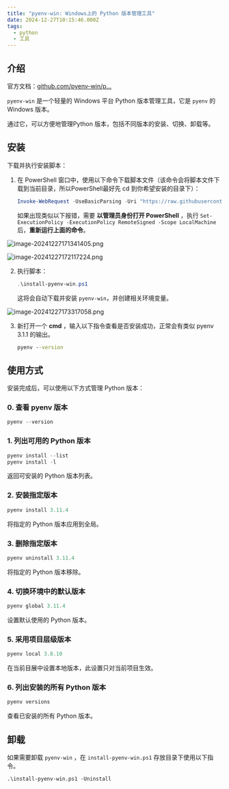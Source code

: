 ```yaml
---
title: "pyenv-win: Windows上的 Python 版本管理工具"
date: 2024-12-27T10:15:46.000Z
tags: 
  - python
  - 工具
---
```


介绍
--

官方文档：[github.com/pyenv-win/p…](https://github.com/pyenv-win/pyenv-win "https://github.com/pyenv-win/pyenv-win")

`pyenv-win` 是一个轻量的 Windows 平台 Python 版本管理工具，它是 `pyenv` 的 Windows 版本。

通过它，可以方便地管理Python 版本，包括不同版本的安装、切换、卸载等。

安装
--

下载并执行安装脚本：

1.  在 PowerShell 窗口中，使用以下命令下载脚本文件（该命令会将脚本文件下载到当前目录，所以PowerShell最好先 cd 到你希望安装的目录下）：
    
    ```powershell
    Invoke-WebRequest -UseBasicParsing -Uri "https://raw.githubusercontent.com/pyenv-win/pyenv-win/master/pyenv-win/install-pyenv-win.ps1" -OutFile "./install-pyenv-win.ps1"
    ```
    
    如果出现类似以下报错，需要 **以管理员身份打开 PowerShell** ，执行 `Set-ExecutionPolicy -ExecutionPolicy RemoteSigned -Scope LocalMachine` 后，**重新运行上面的命令**。
    

![image-20241227171341405.png](https://silengzi.github.io/cube-fluid-blod/images/29614e81b9704a359e15dc9b29d7f8e7~tplv-73owjymdk6-jj-mark-v1_0_0_0_0_5o6Y6YeR5oqA5pyv56S-5Yy6IEAg5Zub5qOx5a2Q_q75.awebp.webp)

![image-20241227172117224.png](https://silengzi.github.io/cube-fluid-blod/images/0fa55b105e1f44789f3769229f10782d~tplv-73owjymdk6-jj-mark-v1_0_0_0_0_5o6Y6YeR5oqA5pyv56S-5Yy6IEAg5Zub5qOx5a2Q_q75.awebp.webp)

2.  执行脚本：
    
    ```powershell
    .\install-pyenv-win.ps1
    ```
    
    这将会自动下载并安装 `pyenv-win`，并创建相关环境变量。
    

![image-20241227173317058.png](https://silengzi.github.io/cube-fluid-blod/images/d4d3dc167a914a8eb9065375d525f1c4~tplv-73owjymdk6-jj-mark-v1_0_0_0_0_5o6Y6YeR5oqA5pyv56S-5Yy6IEAg5Zub5qOx5a2Q_q75.awebp.webp)

3.  新打开一个 **cmd** ，输入以下指令查看是否安装成功，正常会有类似 pyenv 3.1.1 的输出。
    
    ```cmd
    pyenv --version
    ```
    

使用方式
----

安装完成后，可以使用以下方式管理 Python 版本：

### **0\. 查看 pyenv 版本**

```powershell
pyenv --version
```

### **1\. 列出可用的 Python 版本**

```powershell
pyenv install --list
pyenv install -l
```

返回可安装的 Python 版本列表。

### **2\. 安装指定版本**

```powershell
pyenv install 3.11.4
```

将指定的 Python 版本应用到全局。

### **3\. 删除指定版本**

```powershell
pyenv uninstall 3.11.4
```

将指定的 Python 版本移除。

### **4\. 切换环境中的默认版本**

```powershell
pyenv global 3.11.4
```

设置默认使用的 Python 版本。

### **5\. 采用项目层级版本**

```powershell
pyenv local 3.8.10
```

在当前目展中设置本地版本，此设置只对当前项目生效。

### **6\. 列出安装的所有 Python 版本**

```powershell
pyenv versions
```

查看已安装的所有 Python 版本。

卸载
--

如果需要卸载 `pyenv-win` ，在 `install-pyenv-win.ps1` 存放目录下使用以下指令。

```
.\install-pyenv-win.ps1 -Uninstall
```
